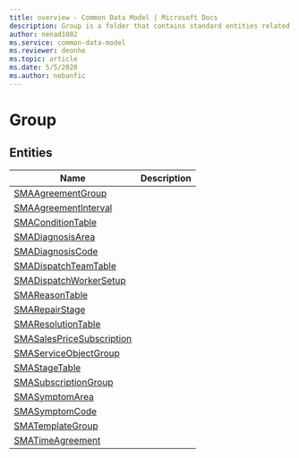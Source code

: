 ```yaml
---
title: overview - Common Data Model | Microsoft Docs
description: Group is a folder that contains standard entities related to the Common Data Model.
author: nenad1002
ms.service: common-data-model
ms.reviewer: deonhe
ms.topic: article
ms.date: 5/5/2020
ms.author: nebanfic
---
```


# Group


## Entities

|Name|Description|
|---|---|
|[SMAAgreementGroup](SMAAgreementGroup.md)||
|[SMAAgreementInterval](SMAAgreementInterval.md)||
|[SMAConditionTable](SMAConditionTable.md)||
|[SMADiagnosisArea](SMADiagnosisArea.md)||
|[SMADiagnosisCode](SMADiagnosisCode.md)||
|[SMADispatchTeamTable](SMADispatchTeamTable.md)||
|[SMADispatchWorkerSetup](SMADispatchWorkerSetup.md)||
|[SMAReasonTable](SMAReasonTable.md)||
|[SMARepairStage](SMARepairStage.md)||
|[SMAResolutionTable](SMAResolutionTable.md)||
|[SMASalesPriceSubscription](SMASalesPriceSubscription.md)||
|[SMAServiceObjectGroup](SMAServiceObjectGroup.md)||
|[SMAStageTable](SMAStageTable.md)||
|[SMASubscriptionGroup](SMASubscriptionGroup.md)||
|[SMASymptomArea](SMASymptomArea.md)||
|[SMASymptomCode](SMASymptomCode.md)||
|[SMATemplateGroup](SMATemplateGroup.md)||
|[SMATimeAgreement](SMATimeAgreement.md)||
